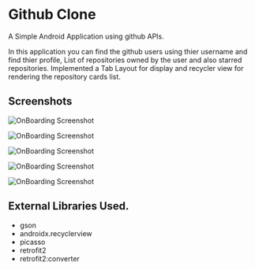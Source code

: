 # Github Clone

A Simple Android Application using github APIs.

In this application you can find the github users using thier username and find thier profile, List of repositories owned by the user and also starred repositories. Implemented a Tab Layout for display and recycler view for rendering the repository cards list.

## Screenshots

![OnBoarding Screenshot](./docs/assets/Screenshot_1600052416.png)

![OnBoarding Screenshot](./docs/assets/Screenshot_1600052402.png)

![OnBoarding Screenshot](./docs/assets/Screenshot_1600052398.png)

![OnBoarding Screenshot](./docs/assets/Screenshot_1600052186.png)

![OnBoarding Screenshot](./docs/assets/Screenshot_1600052411.png)

## External Libraries Used.

- gson
- androidx.recyclerview
- picasso
- retrofit2
- retrofit2:converter
